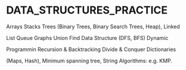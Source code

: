 # DATA_STRUCTURES_PRACTICE

Arrays
Stacks
Trees (Binary Trees, Binary Search Trees, Heap), Linked

List
Queue
Graphs
Union Find Data Structure
(DFS, BFS)
Dynamic

Programmin
Recursion & Backtracking
Divide & Conquer
Dictionaries

(Maps, Hash), 
Minimum spanning tree, 
String Algorithms: e.g. KMP.
